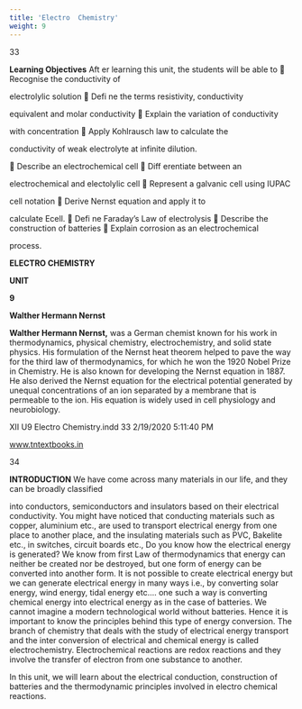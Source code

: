 ```yaml
---
title: 'Electro  Chemistry'
weight: 9
---
```


  

33

**Learning Objectives** Aft er learning this unit, the students will be able to  Recognise the conductivity of

electrolylic solution  Defi ne the terms resistivity, conductivity

equivalent and molar conductivity  Explain the variation of conductivity

with concentration  Apply Kohlrausch law to calculate the

conductivity of weak electrolyte at infinite dilution.

 Describe an electrochemical cell  Diff erentiate between an

electrochemical and electolylic cell  Represent a galvanic cell using IUPAC

cell notation  Derive Nernst equation and apply it to

calculate Ecell.  Defi ne Faraday’s Law of electrolysis  Describe the construction of batteries  Explain corrosion as an electrochemical

process.

**ELECTRO CHEMISTRY**

**UNIT**

**9**

**Walther Hermann Nernst**

**Walther Hermann Nernst,** was a German chemist known for his work in thermodynamics, physical chemistry, electrochemistry, and solid state physics. His formulation of the Nernst heat theorem helped to pave the way for the third law of thermodynamics, for which he won the 1920 Nobel Prize in Chemistry. He is also known for developing the Nernst equation in 1887. He also derived the Nernst equation for the electrical potential generated by unequal concentrations of an ion separated by a membrane that is permeable to the ion. His equation is widely used in cell physiology and neurobiology.

XII U9 Electro Chemistry.indd 33 2/19/2020 5:11:40 PM

www.tntextbooks.in




  

34

**INTRODUCTION** We have come across many materials in our life, and they can be broadly classified

into conductors, semiconductors and insulators based on their electrical conductivity. You might have noticed that conducting materials such as copper, aluminium etc., are used to transport electrical energy from one place to another place, and the insulating materials such as PVC, Bakelite etc., in switches, circuit boards etc., Do you know how the electrical energy is generated? We know from first Law of thermodynamics that energy can neither be created nor be destroyed, but one form of energy can be converted into another form. It is not possible to create electrical energy but we can generate electrical energy in many ways i.e., by converting solar energy, wind energy, tidal energy etc.... one such a way is converting chemical energy into electrical energy as in the case of batteries. We cannot imagine a modern technological world without batteries. Hence it is important to know the principles behind this type of energy conversion. The branch of chemistry that deals with the study of electrical energy transport and the inter conversion of electrical and chemical energy is called electrochemistry. Electrochemical reactions are redox reactions and they involve the transfer of electron from one substance to another.

In this unit, we will learn about the electrical conduction, construction of batteries and the thermodynamic principles involved in electro chemical reactions.




